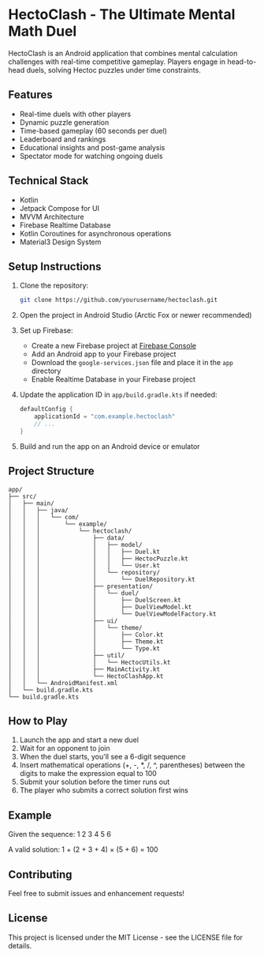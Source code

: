 # HectoClash - The Ultimate Mental Math Duel

HectoClash is an Android application that combines mental calculation challenges with real-time competitive gameplay. Players engage in head-to-head duels, solving Hectoc puzzles under time constraints.

## Features

- Real-time duels with other players
- Dynamic puzzle generation
- Time-based gameplay (60 seconds per duel)
- Leaderboard and rankings
- Educational insights and post-game analysis
- Spectator mode for watching ongoing duels

## Technical Stack

- Kotlin
- Jetpack Compose for UI
- MVVM Architecture
- Firebase Realtime Database
- Kotlin Coroutines for asynchronous operations
- Material3 Design System

## Setup Instructions

1. Clone the repository:
   ```bash
   git clone https://github.com/yourusername/hectoclash.git
   ```

2. Open the project in Android Studio (Arctic Fox or newer recommended)

3. Set up Firebase:
   - Create a new Firebase project at [Firebase Console](https://console.firebase.google.com/)
   - Add an Android app to your Firebase project
   - Download the `google-services.json` file and place it in the `app` directory
   - Enable Realtime Database in your Firebase project

4. Update the application ID in `app/build.gradle.kts` if needed:
   ```kotlin
   defaultConfig {
       applicationId = "com.example.hectoclash"
       // ...
   }
   ```

5. Build and run the app on an Android device or emulator

## Project Structure

```
app/
├── src/
│   ├── main/
│   │   ├── java/
│   │   │   └── com/
│   │   │       └── example/
│   │   │           └── hectoclash/
│   │   │               ├── data/
│   │   │               │   ├── model/
│   │   │               │   │   ├── Duel.kt
│   │   │               │   │   ├── HectocPuzzle.kt
│   │   │               │   │   └── User.kt
│   │   │               │   └── repository/
│   │   │               │       └── DuelRepository.kt
│   │   │               ├── presentation/
│   │   │               │   └── duel/
│   │   │               │       ├── DuelScreen.kt
│   │   │               │       ├── DuelViewModel.kt
│   │   │               │       └── DuelViewModelFactory.kt
│   │   │               ├── ui/
│   │   │               │   └── theme/
│   │   │               │       ├── Color.kt
│   │   │               │       ├── Theme.kt
│   │   │               │       └── Type.kt
│   │   │               ├── util/
│   │   │               │   └── HectocUtils.kt
│   │   │               ├── MainActivity.kt
│   │   │               └── HectoClashApp.kt
│   │   └── AndroidManifest.xml
│   └── build.gradle.kts
└── build.gradle.kts
```

## How to Play

1. Launch the app and start a new duel
2. Wait for an opponent to join
3. When the duel starts, you'll see a 6-digit sequence
4. Insert mathematical operations (+, -, *, /, ^, parentheses) between the digits to make the expression equal to 100
5. Submit your solution before the timer runs out
6. The player who submits a correct solution first wins

## Example

Given the sequence: 1 2 3 4 5 6

A valid solution: 1 + (2 + 3 + 4) × (5 + 6) = 100

## Contributing

Feel free to submit issues and enhancement requests!

## License

This project is licensed under the MIT License - see the LICENSE file for details. 